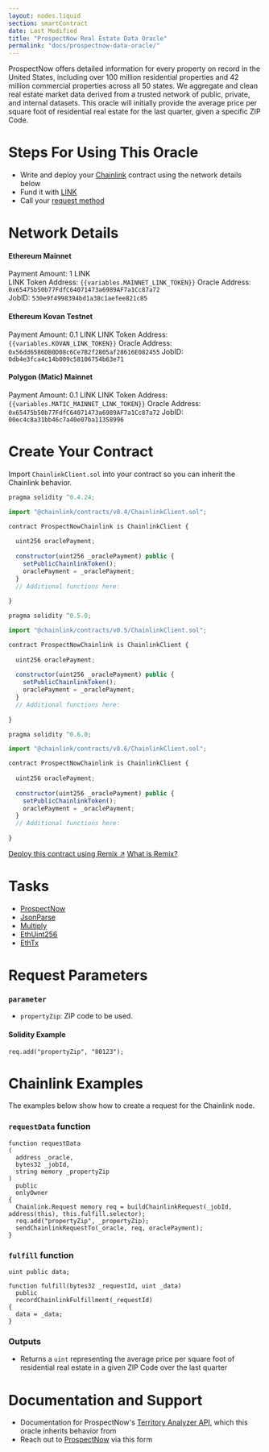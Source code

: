 ```yaml
---
layout: nodes.liquid
section: smartContract
date: Last Modified
title: "ProspectNow Real Estate Data Oracle"
permalink: "docs/prospectnow-data-oracle/"
---
```

ProspectNow offers detailed information for every property on record in the United States, including over 100 million residential properties and 42 million commercial properties across all 50 states. We aggregate and clean real estate market data derived from a trusted network of public, private, and internal datasets. This oracle will initially provide the average price per square foot of residential real estate for the last quarter, given a specific ZIP Code.

# Steps For Using This Oracle

- Write and deploy your [Chainlink](../intermediates-tutorial/) contract using the network details below
- Fund it with [LINK](../link-token-contracts/)
- Call your [request method](./#chainlink-examples)

# Network Details

#### Ethereum Mainnet
Payment Amount: 1 LINK  
LINK Token Address: `{{variables.MAINNET_LINK_TOKEN}}` 
Oracle Address: `0x65475b50b77FdfC64071473a6989AF7a1Cc87a72`  
JobID: `530e9f4998394bd1a38c1aefee821c85`  

#### Ethereum Kovan Testnet
Payment Amount: 0.1  LINK
LINK Token Address: `{{variables.KOVAN_LINK_TOKEN}}`
Oracle Address: `0x56dd6586DB0D08c6Ce7B2f2805af28616E082455`
JobID: `0db4e3fca4c14b009c58106754b63e71`

#### Polygon (Matic) Mainnet
Payment Amount: 0.1 LINK
LINK Token Address: `{{variables.MATIC_MAINNET_LINK_TOKEN}}`
Oracle Address: `0x65475b50b77FdfC64071473a6989AF7a1Cc87a72`
JobID: `00ec4c8a31bb46c7a40e07ba11358996`

# Create Your Contract

Import `ChainlinkClient.sol` into your contract so you can inherit the Chainlink behavior.

```javascript Solidity 4
pragma solidity ^0.4.24;

import "@chainlink/contracts/v0.4/ChainlinkClient.sol";

contract ProspectNowChainlink is ChainlinkClient {
  
  uint256 oraclePayment;
  
  constructor(uint256 _oraclePayment) public {
    setPublicChainlinkToken();
    oraclePayment = _oraclePayment;
  }
  // Additional functions here:
  
}
```
```javascript Solidity 5
pragma solidity ^0.5.0;

import "@chainlink/contracts/v0.5/ChainlinkClient.sol";

contract ProspectNowChainlink is ChainlinkClient {
  
  uint256 oraclePayment;
  
  constructor(uint256 _oraclePayment) public {
    setPublicChainlinkToken();
    oraclePayment = _oraclePayment;
  }
  // Additional functions here:
  
}
```
```javascript Solidity 6
pragma solidity ^0.6.0;

import "@chainlink/contracts/v0.6/ChainlinkClient.sol";

contract ProspectNowChainlink is ChainlinkClient {
  
  uint256 oraclePayment;
  
  constructor(uint256 _oraclePayment) public {
    setPublicChainlinkToken();
    oraclePayment = _oraclePayment;
  }
  // Additional functions here:
  
}
```

<div class="remix-callout">
  <a href="https://remix.ethereum.org/#version=soljson-v0.6.7+commit.b8d736ae.js&optimize=false&evmVersion=null&gist=17b2fa2998866dc7933e89db15e59db8" target="_blank" class="cl-button--ghost solidity-tracked">Deploy this contract using Remix ↗</a>
    <a href="../deploy-your-first-contract/" title="">What is Remix?</a>
</div>

# Tasks
* [ProspectNow](https://market.link/adapters/9b0a46fc-9851-42a3-bc1b-07747bf4e31c)
* [JsonParse](../adapters/#jsonparse)
* [Multiply](../adapters/#multiply)
* [EthUint256](../adapters/#ethuint256)
* [EthTx](../adapters/#ethtx)

# Request Parameters
### `parameter`
- `propertyZip`: ZIP code to be used.
#### Solidity Example
`req.add("propertyZip", "80123");`

# Chainlink Examples

The examples below show how to create a request for the Chainlink node.

### `requestData` function

```solidity
function requestData
(
  address _oracle,
  bytes32 _jobId,
  string memory _propertyZip
) 
  public 
  onlyOwner 
{
  Chainlink.Request memory req = buildChainlinkRequest(_jobId, address(this), this.fulfill.selector);
  req.add("propertyZip", _propertyZip);
  sendChainlinkRequestTo(_oracle, req, oraclePayment);
}
```
### `fulfill` function

```solidity
uint public data;

function fulfill(bytes32 _requestId, uint _data)
  public
  recordChainlinkFulfillment(_requestId)
{
  data = _data;
}
```

### Outputs
- Returns a `uint` representing the average price per square foot of residential real estate in a given ZIP Code over the last quarter

# Documentation and Support
- Documentation for ProspectNow's [Territory Analyzer API](https://api-documentation-site.s3-us-west-2.amazonaws.com/index.html#req_4eaa0c6a57d848e287920138b837c5a1), which this oracle inherits behavior from
- Reach out to [ProspectNow](https://www.prospectnow.com/contact-us/) via this form